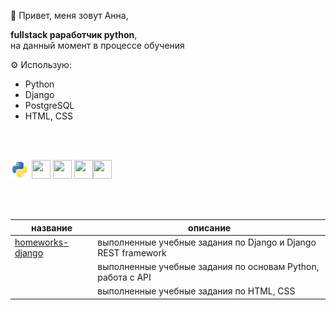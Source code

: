 
👋 Привет, меня зовут Анна,
   
**fullstack раработчик python**,  
на данный момент в процессе обучения  



⚙️ Использую:
- Python
- Django
- PostgreSQL
- HTML, СSS

<br>
<br>

<img src="https://raw.githubusercontent.com/devicons/devicon/master/icons/python/python-original.svg" alt="python" width="30" height="30"/> <img src="https://cdn.jsdelivr.net/gh/devicons/devicon@latest/icons/django/django-plain.svg" width="30" height="30"/>  <img src="https://cdn.jsdelivr.net/gh/devicons/devicon@latest/icons/postgresql/postgresql-original.svg" width="30" height="30"/> <img src="https://cdn.jsdelivr.net/gh/devicons/devicon@latest/icons/html5/html5-original-wordmark.svg" width="30" height="30"/><img src="https://cdn.jsdelivr.net/gh/devicons/devicon@latest/icons/css3/css3-original-wordmark.svg" width="30" height="30"/>

<br>
<br>

|  название  |     описание     |
| --------  | ------- |  
| [homeworks-django](https://github.com/belokopytova/homeworks-django) | выполненные учебные задания по Django и Django REST framework     |
| | выполненные учебные задания по основам Python, работа с API|
| | выполненные учебные задания по HTML, CSS|

          
          
          

          
          
          

